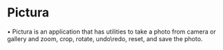 # Pictura

• Pictura is an application that has utilities to take a photo from camera or gallery and
zoom, crop, rotate, undo\redo, reset, and save the photo.
